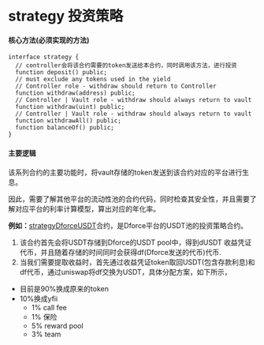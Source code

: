 # strategy 投资策略

#### 核心方法(必须实现的方法)
```solidity
interface strategy {
  // controller会将该合约需要的token发送给本合约，同时调用该方法，进行投资
  function deposit() public;
  // must exclude any tokens used in the yield 
  // Controller role - withdraw should return to Controller
  function withdraw(address) public;
  // Controller | Vault role - withdraw should always return to vault
  function withdraw(uint) public;
  // Controller | Vault role - withdraw should always return to vault
  function withdrawAll() public;
  function balanceOf() public;
}
```

#### 主要逻辑

该系列合约的主要功能时，将vault存储的token发送到该合约对应的平台进行生息。

因此，需要了解其他平台的流动性池的合约代码，同时检查其安全性，并且需要了解对应平台的利率计算模型，算出对应的年化率。

**例如：**[strategyDforceUSDT](./strategyDforceUSDT.sol)合约，是Dforce平台的USDT池的投资策略合约。

1. 该合约首先会将USDT存储到Dforce的USDT pool中，得到dUSDT 收益凭证代币，并且随着存储的时间同时会获得df(Dforce发送的代币)代币.
2. 当我们需要提取收益时，首先通过收益凭证token取回USDT(包含存款利息)和df代币，通过uniswap将df交换为USDT，具体分配方案，如下所示，
- 目前是90%换成原来的token
- 10%换成yfii
    - 1% call fee
    - 1% 保险
    - 5% reward pool
    - 3% team